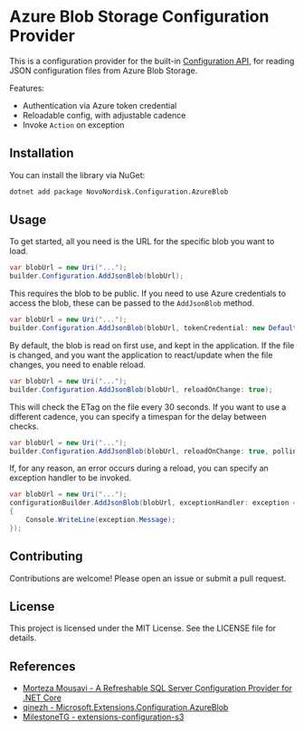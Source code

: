 # Azure Blob Storage Configuration Provider
This is a configuration provider for the built-in [Configuration API](https://learn.microsoft.com/en-us/dotnet/core/extensions/configuration), for reading JSON configuration files from Azure Blob Storage.

Features:
- Authentication via Azure token credential
- Reloadable config, with adjustable cadence
- Invoke `Action` on exception

## Installation
You can install the library via NuGet:

```bash
dotnet add package NovoNordisk.Configuration.AzureBlob
```

## Usage
To get started, all you need is the URL for the specific blob you want to load.

```csharp
var blobUrl = new Uri("...");
builder.Configuration.AddJsonBlob(blobUrl);
```

This requires the blob to be public. If you need to use Azure credentials to access the blob, these can be passed to the `AddJsonBlob` method.

```csharp
var blobUrl = new Uri("...");
builder.Configuration.AddJsonBlob(blobUrl, tokenCredential: new DefaultAzureCredential());
```

By default, the blob is read on first use, and kept in the application. If the file is changed, and you want the application to react/update when the file changes, you need to enable reload.

```csharp
var blobUrl = new Uri("...");
builder.Configuration.AddJsonBlob(blobUrl, reloadOnChange: true);
```

This will check the ETag on the file every 30 seconds. If you want to use a different cadence, you can specify a timespan for the delay between checks.

```csharp
var blobUrl = new Uri("...");
builder.Configuration.AddJsonBlob(blobUrl, reloadOnChange: true, pollingInterval: TimeSpan.FromMinutes(5));
```

If, for any reason, an error occurs during a reload, you can specify an exception handler to be invoked.

```csharp
var blobUrl = new Uri("...");
configurationBuilder.AddJsonBlob(blobUrl, exceptionHandler: exception =>
{
    Console.WriteLine(exception.Message);
});
```

## Contributing
Contributions are welcome! Please open an issue or submit a pull request.

## License
This project is licensed under the MIT License. See the LICENSE file for details.

## References
- [Morteza Mousavi - A Refreshable SQL Server Configuration Provider for .NET Core](https://mousavi310.github.io/posts/a-refreshable-sql-server-configuration-provider-for-net-core/)
- [qinezh - Microsoft.Extensions.Configuration.AzureBlob](https://github.com/qinezh/Microsoft.Extensions.Configuration.AzureBlob)
- [MilestoneTG - extensions-configuration-s3](https://github.com/milestonetg/extensions-configuration-s3)
